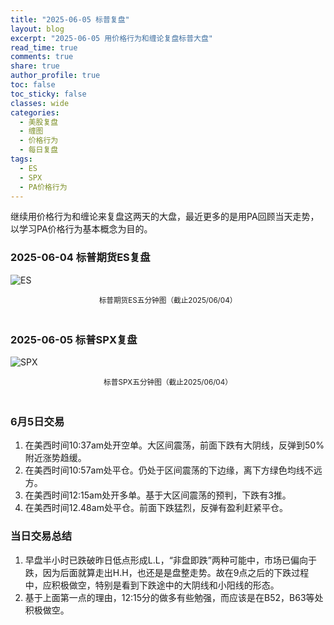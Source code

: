 ```yaml
---
title: "2025-06-05 标普复盘"
layout: blog
excerpt: "2025-06-05 用价格行为和缠论复盘标普大盘"
read_time: true
comments: true
share: true
author_profile: true
toc: false
toc_sticky: false
classes: wide
categories:
  - 美股复盘
  - 缠图
  - 价格行为
  - 每日复盘
tags:
  - ES
  - SPX
  - PA价格行为
---
```


继续用价格行为和缠论来复盘这两天的大盘，最近更多的是用PA回顾当天走势，以学习PA价格行为基本概念为目的。
### 2025-06-04 标普期货ES复盘
![ES](https://image.olim.cc/2025/2025-06-04-每日复盘.jpg)
<small><center>标普期货ES五分钟图（截止2025/06/04）</center></small>　
### 2025-06-05 标普SPX复盘
![SPX](https://image.olim.cc/2025/2025-06-05-每日复盘.jpg)
<small><center>标普SPX五分钟图（截止2025/06/04）</center></small>　

### 6月5日交易
1. 在美西时间10:37am处开空单。大区间震荡，前面下跌有大阴线，反弹到50%附近涨势趋缓。
2. 在美西时间10:57am处平仓。仍处于区间震荡的下边缘，离下方绿色均线不远方。
3. 在美西时间12:15am处开多单。基于大区间震荡的预判，下跌有3推。
4. 在美西时间12.48am处平仓。前面下跌猛烈，反弹有盈利赶紧平仓。
### 当日交易总结
1. 早盘半小时已跌破昨日低点形成L.L，“非盘即跌”两种可能中，市场已偏向于跌，因为后面就算走出H.H，也还是是盘整走势。故在9点之后的下跌过程中，应积极做空，特别是看到下跌途中的大阴线和小阳线的形态。
2. 基于上面第一点的理由，12:15分的做多有些勉强，而应该是在B52，B63等处积极做空。